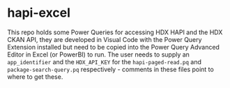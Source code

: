 # hapi-excel

This repo holds some Power Queries for accessing HDX HAPI and the HDX CKAN API, they are developed in Visual Code with the Power Query Extension installed but need to be copied into the Power Query Advanced Editor in Excel (or PowerBI) to run. The user needs to supply an `app_identifier` and the `HDX_API_KEY` for the `hapi-paged-read.pq` and `package-search-query.pq` respectively - comments in these files point to where to get these.
